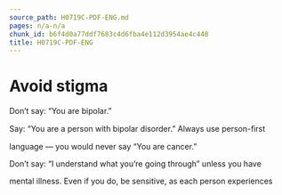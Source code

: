 ```yaml
---
source_path: H0719C-PDF-ENG.md
pages: n/a-n/a
chunk_id: b6f4d0a77ddf7683c4d6fba4e112d3954ae4c448
title: H0719C-PDF-ENG
---
```

# Avoid stigma

Don’t say: “You are bipolar.”

Say: “You are a person with bipolar disorder.” Always use person-ﬁrst

language — you would never say “You are cancer.”

Don’t say: “I understand what you’re going through” unless you have

mental illness. Even if you do, be sensitive, as each person experiences
